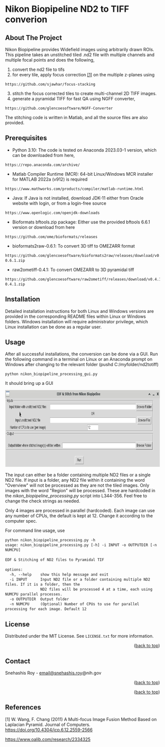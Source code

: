 # Nikon Biopipeline ND2 to TIFF converion


<!-- ABOUT THE PROJECT -->
## About The Project

Nikon Biopipeline provides Widefield images using arbitrarily drawn ROIs.
This pipeline takes an unstitched tiled .nd2 file with multiple channels and multiple focal
points and does the following,
1. convert the nd2 file to tifs
2. for every tile, apply focus correction [[1]](#1) on the multiple z-planes using
```
https://github.com/sjawhar/focus-stacking
```
3. stitch the focus corrected tiles to create multi-channel 2D TIFF images.
4. generate a pyramidal TIFF for fast QA using NGFF converter,
```
https://github.com/glencoesoftware/NGFF-Converter
```
The stitching code is written in Matlab, and all the source files are also provided.


<!--Prerequisites -->
## Prerequisites
* Python 3.10: The code is tested on Anaconda 2023.03-1 version, which can be downloaded from here,
```
https://repo.anaconda.com/archive/
```
* Matlab Compiler Runtime (MCR): 64-bit Linux/Windows MCR installer for MATLAB 2022a (v912) is required
```
https://www.mathworks.com/products/compiler/matlab-runtime.html
```
* Java: If Java is not installed, download JDK-11 either from Oracle website with login, or from a login-free source
```
https://www.openlogic.com/openjdk-downloads
```
* Bioformats bftools.zip package: Either use the provided bftools 6.6.1 version or download from here
```
https://github.com/ome/bioformats/releases
```
* bioformats2raw-0.6.1: To convert 3D tiff to OMEZARR format
```
https://github.com/glencoesoftware/bioformats2raw/releases/download/v0.6.1/bioformats2raw-0.6.1.zip
```
* raw2ometiff-0.4.1: To convert OMEZARR to 3D pyramidal tiff
```
https://github.com/glencoesoftware/raw2ometiff/releases/download/v0.4.1/raw2ometiff-0.4.1.zip
```

## Installation

Detailed installation instructions for both Linux and Windows versions are provided in the corresponding README files 
within Linux or Windows folders. Windows installation will require
administrator privilege, which Linux installation can be done as a regular user.


<!-- USAGE EXAMPLES -->
## Usage
After all successful installations, the conversion can be done via a GUI. Run the following command in a terminal
on Linux or an Anaconda prompt on Windows after changing to the relevant folder (pushd C:/myfolder/nd2totiff)
```
python nikon_biopipeline_processing_gui.py
```
It should bring up a GUI
<p align="center">
  <img src="https://github.com/SNIR-NIMH/nd2totiff/blob/main/imgs/GUI.png" height="250"/>  
</p>

The input can either be a folder containing multiple ND2 files or a single ND2 file.
If input is a folder, any ND2 file within it containing the word "Overview" will not be processed
as they are not the tiled images. Only images with the word "Region" will be processed. These are 
hardcoded in the *nikon_biopipeline_processing.py* script into L344-356. Feel free to change the 
check strings as needed.

Only 4 images are processed in parallel (hardcoded). Each image can use any number of CPUs, the
default is kept at 12. Change it according to the computer spec.

For command line usage, use
```
python nikon_biopipeline_processing.py -h
usage: nikon_biopipeline_processing.py [-h] -i INPUT -o OUTPUTDIR [-n NUMCPU]

EDF & Stitching of ND2 files to Pyramidal TIF

options:
  -h, --help    show this help message and exit
  -i INPUT      Input ND2 file or a folder containing multiple ND2 files. If it is a folder, then the
                ND2 files will be processed 4 at a time, each using NUMCPU parallel processes.
  -o OUTPUTDIR  Output folder
  -n NUMCPU     (Optional) Number of CPUs to use for parallel processing for each image. Default 12
```

<!-- LICENSE -->
## License

Distributed under the MIT License. See `LICENSE.txt` for more information.

<p align="right">(<a href="#readme-top">back to top</a>)</p>



<!-- CONTACT -->
## Contact

Snehashis Roy - email@snehashis.roy@nih.gov

<p align="right">(<a href="#readme-top">back to top</a>)</p>


<p align="right">(<a href="#readme-top">back to top</a>)</p>

<!-- REFERENCE -->
## References
<a id="1">[1]</a> 
W. Wang, F. Chang (2011)
A Multi-focus Image Fusion Method Based on Laplacian Pyramid.
Journal of Computers.
https://doi.org/10.4304/jcp.6.12.2559-2566

https://www.oalib.com/research/2334325

